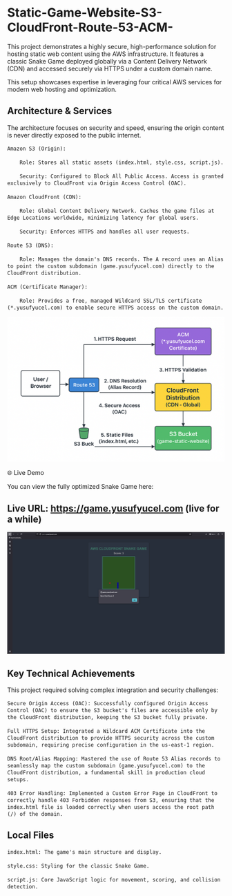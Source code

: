 # Static-Game-Website-S3-CloudFront-Route-53-ACM-
This project demonstrates a highly secure, high-performance solution for hosting static web content using the AWS infrastructure. It features a classic Snake Game deployed globally via a Content Delivery Network (CDN) and accessed securely via HTTPS under a custom domain name.

This setup showcases expertise in leveraging four critical AWS services for modern web hosting and optimization.

## Architecture & Services

The architecture focuses on security and speed, ensuring the origin content is never directly exposed to the public internet.

    Amazon S3 (Origin):

        Role: Stores all static assets (index.html, style.css, script.js).

        Security: Configured to Block All Public Access. Access is granted exclusively to CloudFront via Origin Access Control (OAC).

    Amazon CloudFront (CDN):

        Role: Global Content Delivery Network. Caches the game files at Edge Locations worldwide, minimizing latency for global users.

        Security: Enforces HTTPS and handles all user requests.

    Route 53 (DNS):

        Role: Manages the domain's DNS records. The A record uses an Alias to point the custom subdomain (game.yusufyucel.com) directly to the CloudFront distribution.

    ACM (Certificate Manager):

        Role: Provides a free, managed Wildcard SSL/TLS certificate (*.yusufyucel.com) to enable secure HTTPS access on the custom domain.

![Architecture Diagram](game-web/architecture.png)

🌐 Live Demo

You can view the fully optimized Snake Game here:

## Live URL: https://game.yusufyucel.com (live for a while)

![Live Website Screenshot](game-web/game.png)

## Key Technical Achievements

This project required solving complex integration and security challenges:

    Secure Origin Access (OAC): Successfully configured Origin Access Control (OAC) to ensure the S3 bucket's files are accessible only by the CloudFront distribution, keeping the S3 bucket fully private.

    Full HTTPS Setup: Integrated a Wildcard ACM Certificate into the CloudFront distribution to provide HTTPS security across the custom subdomain, requiring precise configuration in the us-east-1 region.

    DNS Root/Alias Mapping: Mastered the use of Route 53 Alias records to seamlessly map the custom subdomain (game.yusufyucel.com) to the CloudFront distribution, a fundamental skill in production cloud setups.

    403 Error Handling: Implemented a Custom Error Page in CloudFront to correctly handle 403 Forbidden responses from S3, ensuring that the index.html file is loaded correctly when users access the root path (/) of the domain.

## Local Files

    index.html: The game's main structure and display.

    style.css: Styling for the classic Snake Game.

    script.js: Core JavaScript logic for movement, scoring, and collision detection.
